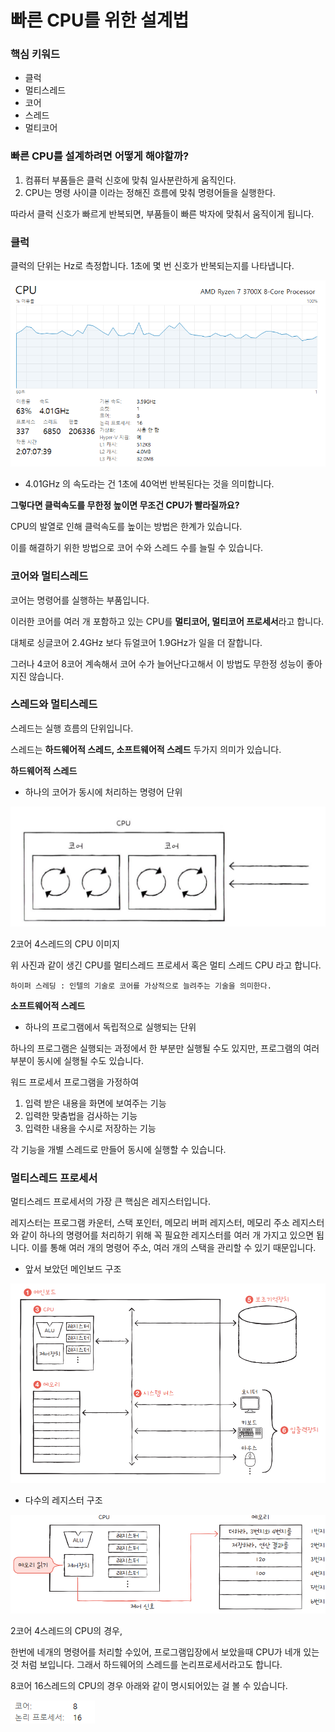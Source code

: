 # 빠른 CPU를 위한 설계법

### 핵심 키워드

- 클럭
- 멀티스레드
- 코어
- 스레드
- 멀티코어

### 빠른 CPU를 설계하려면 어떻게 해야할까?

1. 컴퓨터 부품들은 클럭 신호에 맞춰 일사분란하게 움직인다.
2. CPU는 명령 사이클 이라는 정해진 흐름에 맞춰 명령어들을 실행한다.

따라서 클럭 신호가 빠르게 반복되면, 부품들이 빠른 박자에 맞춰서 움직이게 됩니다.

### 클럭

클럭의 단위는 Hz로 측정합니다. 1초에 몇 번 신호가 반복되는지를 나타냅니다.

![Untitled](./images/Untitled.png)

- 4.01GHz 의 속도라는 건 1초에 40억번 반복된다는 것을 의미합니다.

**그렇다면 클럭속도를 무한정 높이면 무조건 CPU가 빨라질까요?**

CPU의 발열로 인해 클럭속도를 높이는 방법은 한계가 있습니다.

이를 해결하기 위한 방법으로 코어 수와 스레드 수를 늘릴 수 있습니다.

### 코어와 멀티스레드

코어는 명령어를 실행하는 부품입니다.

이러한 코어를 여러 개 포함하고 있는 CPU를 **멀티코어, 멀티코어 프로세서**라고 합니다.

대체로 싱글코어 2.4GHz 보다 듀얼코어 1.9GHz가 일을 더 잘합니다. 

그러나 4코어 8코어 계속해서 코어 수가 늘어난다고해서 이 방법도 무한정 성능이 좋아지진 않습니다.

### 스레드와 멀티스레드

스레드는 실행 흐름의 단위입니다.

스레드는 **하드웨어적 스레드, 소프트웨어적 스레드** 두가지 의미가 있습니다.

**하드웨어적 스레드**

- 하나의 코어가 동시에 처리하는 명령어 단위

![2코어 4스레드의 CPU 이미지](./images/Untitled_1.png)

2코어 4스레드의 CPU 이미지

위 사진과 같이 생긴 CPU를 멀티스레드 프로세서 혹은 멀티 스레드 CPU 라고 합니다.

`하이퍼 스레딩 : 인텔의 기술로 코어를 가상적으로 늘려주는 기술을 의미한다.`

**소프트웨어적 스레드**

- 하나의 프로그램에서 독립적으로 실행되는 단위

하나의 프로그램은 실행되는 과정에서 한 부분만 실행될 수도 있지만, 프로그램의 여러 부분이 동시에 실행될 수도 있습니다.

워드 프로세서 프로그램을 가정하여

1. 입력 받은 내용을 화면에 보여주는 기능
2. 입력한 맞춤법을 검사하는 기능
3. 입력한 내용을 수시로 저장하는 기능

각 기능을 개별 스레드로 만들어 동시에 실행할 수 있습니다.

### 멀티스레드 프로세서

멀티스레드 프로세서의 가장 큰 핵심은 레지스터입니다.

레지스터는 프로그램 카운터, 스택 포인터, 메모리 버퍼 레지스터, 메모리 주소 레지스터와 같이 하나의 명령어를 처리하기 위해 꼭 필요한 레지스터를 여러 개 가지고 있으면 됩니다. 이를 통해 여러 개의 명령어 주소, 여러 개의 스택을 관리할 수 있기 때문입니다. 

- 앞서 보았던 메인보드 구조

![Untitled](./images/Untitled_2.png)

- 다수의 레지스터 구조

![Untitled](./images/Untitled_3.png)

2코어 4스레드의 CPU의 경우,

한번에 네개의 명령어를 처리할 수있어, 프로그램입장에서 보았을때 CPU가 네개 있는 것 처럼 보입니다. 그래서 하드웨어의 스레드를 논리프로세서라고도 합니다.

8코어 16스레드의 CPU의 경우 아래와 같이 명시되어있는 걸 볼 수 있습니다.

![Untitled](./images/Untitled_4.png)